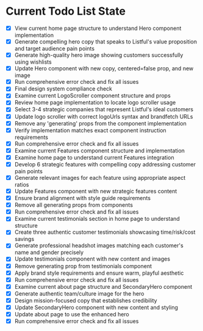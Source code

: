 <!-- DO NOT EDIT - Managed by todo_list tool -->
<!-- Updated: 2025-09-27T12:40:56.079Z -->

# Current Todo List State

- [x] View current home page structure to understand Hero component implementation
- [x] Generate compelling hero copy that speaks to Listful's value proposition and target audience pain points
- [x] Generate high-quality hero image showing customers successfully using wishlists
- [x] Update Hero component with new copy, centered=false prop, and new image
- [x] Run comprehensive error check and fix all issues
- [x] Final design system compliance check
- [x] Examine current LogoScroller component structure and props
- [x] Review home page implementation to locate logo scroller usage
- [x] Select 3-4 strategic companies that represent Listful's ideal customers
- [x] Update logo scroller with correct logoUrls syntax and brandfetch URLs
- [x] Remove any 'generating' props from the component implementation
- [x] Verify implementation matches exact component instruction requirements
- [x] Run comprehensive error check and fix all issues
- [x] Examine current Features component structure and implementation
- [x] Examine home page to understand current Features integration
- [x] Develop 6 strategic features with compelling copy addressing customer pain points
- [x] Generate relevant images for each feature using appropriate aspect ratios
- [x] Update Features component with new strategic features content
- [x] Ensure brand alignment with style guide requirements
- [x] Remove all generating props from components
- [x] Run comprehensive error check and fix all issues
- [x] Examine current testimonials section in home page to understand structure
- [x] Create three authentic customer testimonials showcasing time/risk/cost savings
- [x] Generate professional headshot images matching each customer's name and gender precisely
- [x] Update testimonials component with new content and images
- [x] Remove generating prop from testimonials component
- [x] Apply brand style requirements and ensure warm, playful aesthetic
- [x] Run comprehensive error check and fix all issues
- [x] Examine current about page structure and SecondaryHero component
- [x] Generate authentic team/culture image for the hero
- [x] Design mission-focused copy that establishes credibility
- [x] Update SecondaryHero component with new content and styling
- [x] Update about page to use the enhanced hero
- [x] Run comprehensive error check and fix all issues
